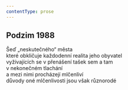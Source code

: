 ```yaml
---
contentType: prose
---
```


## Podzim 1988

Šeď „neskutečného“ města  
které obkličuje každodenní realita jeho obyvatel  
vyžívajících se v přenášení tašek sem a tam  
v nekonečném tlachání  
a mezi nimi procházejí mlčenliví  
důvody oné mlčenlivosti jsou však různorodé
